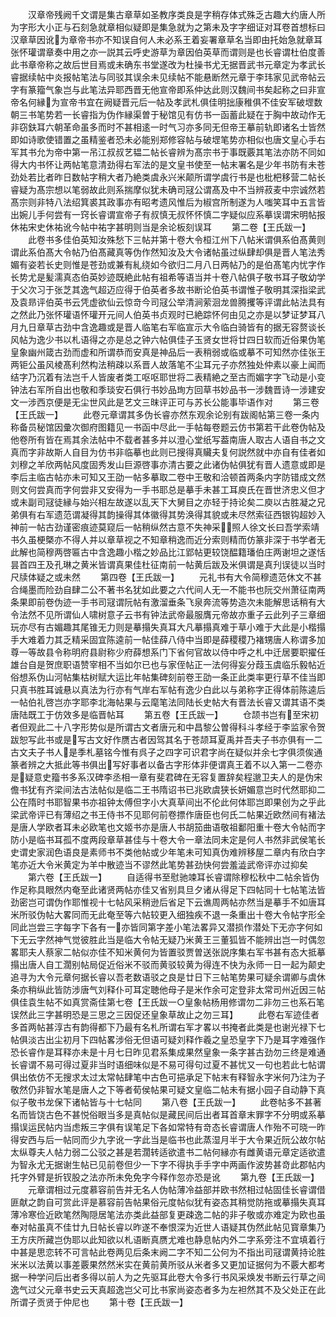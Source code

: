 <!-- { "loadSidebar": true } -->
　　汉章帝残阙千文谓是集古章草如圣教序类良是字稍存体式殊乏古趣大约唐人所为字形大小正与石刻急就章相似疑即是集急就为之第未及字字细证对耳卷首想标曰汉章草因讹为章帝书亦不知误自何人未必系王着妄署章草名当即由托始急就章耳张怀瓘谓章奏中用之亦一説其云呼史游草为章因伯英草而谓则是也长睿谓杜伯度善此书章帝称之故后世目焉或未确东书堂遂改为杜操书尤无据晋武书元章定为孝武长睿据续帖中炎报帖笔法与同驳其误余未见续帖不能悬断然元章于李玮家见武帝帖云字有篆籀气象岂与此笔法异耶西晋无他宣帝即系仲达此则汉魏间书矣起称之曰非宣帝名何縁为宣帝书宜在阙疑晋元后一帖及孝武札俱佳明拙康稚俱不佳安军破堽数朝三书笔势若一长睿指为伪作縁渠曽于秘馆见有仿书一函蓄此疑在于胸中故动作无非窃鈇耳六朝革命虽多而时不甚相逺一时气习亦多同无但帝王摹前轨即诸名士皆然即如诗歌使错置之虽精鉴者恐未必能别郑修容帖与破堽笔势亦相似也唐文皇心手右军其书允为帝中第一吊江叔叔艺韫二帖长睿辨为髙宗书于事既覈其笔法亦防不同如得大内书怀让两帖笔意清劲得右军法的是文皇书使至一帖末署名是少年书防有未苍劲处若比者昨日数帖字稍大者乃絶类虞永兴米颠所谓学虞行书是也枇杷移营二帖长睿疑为髙宗想以笔弱故此则系揣摩似犹未确司冦公谓髙及中不当辨菽麦中宗诚然若髙宗则非特八法绍箕裘其政事亦有昭考遗风惟后为椒宫所制遂为人嗤笑耳中五言皆出婉儿手何尝有一窍长睿谓宣帝子有叔慎无叔怀怀慎二字疑似应系摹误谓宋明帖报休祐宋史休祐讹今帖中祐字甚明则当是余论板刻误耳
　　第二卷【王氏跋一】
　　此卷书多佳伯英知汝殊愁下三帖并第十卷大令桓江州下八帖米谓俱系伯髙黄则谓此系伯髙大令帖乃伯髙藏真等伪作然知汝及大令诸帖虽过纵肆却俱是晋人笔法秀媚有姿若长史则惟是苍劲或兼有糺绕如今欲归二月八日两帖乃的是伯髙笔内忧字作长势尤是髪濡真态伯英妙迹既絶此帖有祖希等语当并十卷八帖俱子敬书耳子敬幼学于父次习于张芝其逸气超迈应得于伯英者多故书断论伯英书谓惟子敬明其深指梁武及袁昻评伯英书云凭虚欲仙云惊竒今司冦公举清涧萦洄龙兽腾攫等评谓此帖法具有之然此乃张怀瓘语怀瓘开元间人伯英书贞观时已絶踪怀何由见之亦是以梦证梦耳八月九日章草古劲中含逸趣或是晋人临笔右军临宣示大令临白骑皆有的据无容赘谈长风帖为逸少书以札语得之亦是总之钟六帖俱佳子玉贤女世将廿四日软而近俗果伪笔皇象幽州箴古劲而虚和所谓恭而安真是神品后一表稍弱或临或摹不可知然亦佳张王两钜公虽风棱髙利然构法稍疎以系晋人故落笔不尘耳元子亦然独处仲素以豪上闻而结字乃沉着有法岂千人皆废者类工呕呕耶世将二表精絶之至古而媚字字飞动是小变钟法右军所自出也敬和季琰安石俱行书妙品珣方回草书妙品书一涉魏晋诗一涉建安文一涉西京便是无尘世风此是艺文三昩评正可与苏长公能事毕语作对
　　第三卷【王氏跋一】
　　此卷元章谓其多伪长睿亦然东观余论别有跋阁帖第三卷一条内称备员秘馆因彚次御府图籍见一书函中尽此一手帖每卷题云仿书第若干此卷伪帖及他卷所有皆在焉其余法帖中不载者甚多并以澄心堂纸写葢南唐人取古人语自书之文真而字非故斯人自目为仿书非临摹也此则已搜得真贜夫复何説然就中亦自有佳者如刘穆之羊欣两帖风度固秀发山巨源啓事亦清古要之此诸伪帖俱犹有晋人遗意或即是李后主临古帖亦未可知又王劭一帖多摹取二卷中王敬和洽顿首两条内字防错成文然则文何尝真而字何尝非又安得为一手书耶总是摹手未甚工耳庾氏在晋世济忠义但才或未副司冦徒縁与始兴相左故遂以乱天下大舅目之亦轻于持论矣二庾以古胜凝之兄弟俱有右军遗范谓凝得其韵操得其体徽得其势涣得其貌或未尽然索征西银钩超妙入神前一帖古劲谨密痕迹莫窥后一帖稍纵然古意不失神采照人徐文长曰吾学索靖书久虽梗槩亦不得人并以章草视之不知章稍逸而近分索则精而仿篆非深于书学者无此解也简穆两啓匾古中含逸趣小楷之妙品比江郢帖更较饶醖籍璠伯庄两谢坦之遂恬昙首四王及孔琳之黄米皆谓真果佳杜征南前一帖黄后跋及米俱谓是真刋误徒以当时尺牍体疑之或未然
　　第四卷【王氏跋一】
　　元礼书有大令简穆遗范休文不甚合绳墨而险劲自肆二公不著书名犹如此要之六代间人无一不能书也阮交州萧征南两条果即前卷伪迹一手书司冦谓阮帖有激溜垂条飞泉奔流等势造次未能解思话稍有大令法然不见所谓仙人啸树意子云书有钟法武帝最服膺元帝故亦重子云此列子三章细玩亦尽有古媚趣其尾锥无力则是摹搨失真耳大凡摹搨真难于草小难于大此是小楷搨手大难着力其乏精采固宜陈逵前一帖佳薛八侍中当即是薛稷稷乃褚甥唐人称谓多加尊一等故县令称明府县尉称少府薛想系门下省何官故以侍中呼之札中迁居要职擢任雄台自是贺庶职语赞宰相不当如尔已也与家侄帖正一法何得妄分葭玉虞临乐毅帖近俗想系伪山河帖集枯树赋大运比年帖集碑刻前卷王劭一条正此类率更行草不佳当即只真书胜耳诚悬以真法为行亦有气岸右军帖有逸少白此以与弟称字正得体前陈逵后一帖伯礼啓岂亦字耶李北海帖果与云麾笔法同陆长史帖大有晋法长睿又谓其语不类唐陆既工于仿效多是临晋帖耳
　　第五卷【王氏跋一】
　　仓颉书岂有至宋初者但观此二十八字形势似是所谓古文者唐元和中昌黎公曽得科斗孝经于李监家令贺跋恕写此书或是写古文好作赝古者因驾其名于苍颉耳夏禹并吾夫子书亦俱有一二古文夫子书人是季札墓铭今惟有呉子之四字可识君字尚在疑似并余七字俱须俟通篆者辨之大抵此等书俱出写好事者以备古字形体非便谓真王着不以入第一二卷亦是疑意史籀书多系汉碑李丞相一章有斐君碑在无容复置辞矣程邈卫夫人的是伪宋儋书犹有齐梁间法古法帖似是临二王书隋诏书已兆欧虞狭长妍媚意岂时代然耶抑二公在隋时书耶智果书亦祖钟太傅但字小大真草间出不伦此何体耶岂即果创为之乎此梁武帝评已有薄绍之书王侍书不见耶何前卷摽作唐臣也何氏二帖果近欧然间有褚法是唐人学欧者耳未必欧笔也文姬书亦是唐人书胡笳曲语敬祖鄱阳重十卷大令帖而字防小是临书耳孤不度两段章草甚佳与十卷大令一章法同未定是何人书然非武侯笔长史谓史家润色语良是素师书不类他帖或少年笔未可知真伪难辨移屋二章内有欣白字笔亦近大令米黄定为羊中散迹当不谬然此笔势甚劲快何尝羞澁武帝评亦过抑矣
　　第六卷【王氏跋一】
　　自适得书至慰驰竦耳长睿谓除穆松秋中二帖余皆伪作足称具眼然内奄至此诸贤两帖亦佳又省别具旦夕诸从得足下四帖同十七帖笔法皆劲密岂可谓伪作耶惟视十七帖风采稍逊后省足下云谯周两帖亦然当是摹手不如唐耳米所驳伪帖大畧同而无此奄至等六帖较更入细独疾不退一条重出十卷大令帖字形全同此岂尝三字每字下各有一亦皆同第字差小笔法畧异又潜损作潜处下无亦字何如下无云字然神气觉彼胜此当是临大令帖无疑乃米黄王三董狐皆不能辨出岂一时偶忽畧耶夫人蔡家二帖似亦佳不知米黄何为皆置驳贾曽送张説序集右军书甚有态大抵摹搨出唐人自工濶别帖局促近俗米不驳而黄驳较黄为得连不快为永师一日一起为颠史追寻为大令元章何据长睿以吾老数语驳之良是廿日下三帖笔势果可疑余谓卿与虞休条亦稍纵此皆防涉唐气刘释仆可耳定聴他母子是米作余可定登非太常司州近因三帖俱佳袁生帖不如真赏斋佳第七卷【王氏跋一○皇象帖杨用修谓勿二非勿三也系石笔误然此三字甚明恐是三思之三因促还皇象草故止之勿三耳】
　　此卷右军迹佳者多首两帖甚淳古有韵得都下乃最有名札所谓右军才畧以书掩者此类是也谢光禄下七帖俱淡古出尘初月下四帖畧涉俗无但语可疑刘释作羲之皇恐皇字下乃是耳字难强作恐长睿作是耳释亦未是十月七日昨见君系集成果然皇象一条字甚古劲勿三终是难通长睿谓不易可得过夏非当时语细味似是不易可得句过夏不甚忧又一句也若此七帖谓俱出依仿不无搜求太过太常帖肆笔中古色可挹承足下帖末有释智永字米何乃注为子敬然仍非智水笔是唐人之下等者荀侯帖果可疑文皇临二帖未有据小园子自动静下真似子敬书龙保下诸帖皆与十七帖同
　　第八卷【王氏跋一】
　　此卷帖多不甚著名而皆饶古色不甚悦俗眼当多是真帖似是藏民间后出者耳首章末罪字不分明或系摹搨误运民帖内当虑叛三字俱有误笔足下各如常特有竒态长睿谓唐人作殆不可晓一昨得安西与后一帖同而少九字讹一字此当是临书也此蒸湿月半于大令果近阮公故尔帖太纵尊夫人帖力弱二公驳之甚是若濶转适欲遣书二帖何縁亦有雌黄语元章定适欲遣为智永尤无据谢生帖已见前卷但少一下字不得执手手字中两画作波势甚竒此郡帖内托字外臂是折钗股之法亦所未免免字今释作忽亦恐是讹
　　第九卷【王氏跋一】
　　元章谓相过元度慕容前告并无名人伪帖薄冷益部并欧书然相过帖固佳长睿谓借匪献之韵自可赏此评是慕容前告帖果俗元度帖似犹有姿态其稍觉防拖或摹搨失真耳薄冷寒俭近欧笔然陶隠居笔法亦类此益部复更疎逸二帖的非子敬或亦难定为欧也虽奉对帖虽真不佳廿九日帖长睿以昨遂不奉恨深为近世人语疑其伪然此帖见寳章集乃王方庆所藏岂伪耶以此知欲以札语断真赝尤难也静息帖内外二字系旁注不宜填着行中甚是思恋转不可言帖此卷两见后条末阙二字不知二公何为不指出司冦谓黄持论胜米米以法黄以事差覈果然然米实在黄前黄所驳从米者多又更加证据何为不覈大都考据一种学问后出者多得以前人为之先驱耳此卷大令多行书风采焕发书断云行草之间逸气过父元章书史云天真超逸岂父可比书家尚姿态者多为左袒然其不及父处正在此所谓子贡贤于仲尼也
　　第十卷【王氏跋一】
